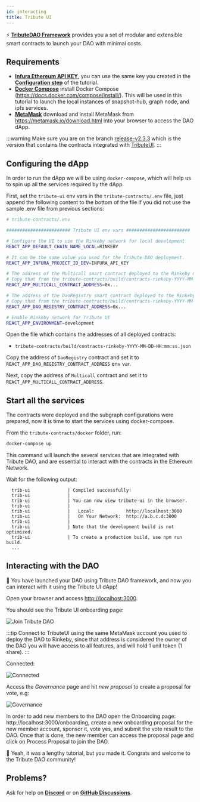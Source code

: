 ```yaml
---
id: interacting
title: Tribute UI
---
```


⚡️ **[TributeDAO Framework](https://github.com/openlawteam/tribute-contracts)** provides you a set of modular and extensible smart contracts to launch your DAO with minimal costs.

## Requirements

- **[Infura Ethereum API KEY](https://infura.io/product/ethereum)**, you can use the same key you created in the **[Configuration step](/docs/tutorial/dao/configuration#requirements)** of the tutorial.
- **[Docker Compose](https://docs.docker.com/compose/install/)** install Docker Compose (https://docs.docker.com/compose/install/). This will be used in this tutorial to launch the local instances of snapshot-hub, graph node, and ipfs services.
- **[MetaMask](https://metamask.io/download.html)** download and install MetaMask from https://metamask.io/download.html into your browser to access the DAO dApp.

:::warning
Make sure you are on the branch [release-v2.3.3](https://github.com/openlawteam/tribute-contracts/tree/release-v2.3.3) which is the version that contains the contracts integrated with [TributeUI](https://github.com/openlawteam/tribute-ui).
:::

## Configuring the dApp

In order to run the dApp we will be using `docker-compose`, which will help us to spin up all the services required by the dApp.

First, set the `tribute-ui` env vars in the `tribute-contracts/.env` file, just append the following content to the bottom of the file if you did not use the sample .env file from previous sections:

```bash
# tribute-contracts/.env

######################## Tribute UI env vars ########################

# Configure the UI to use the Rinkeby network for local development
REACT_APP_DEFAULT_CHAIN_NAME_LOCAL=RINKEBY

# It can be the same value you used for the Tribute DAO deployment.
REACT_APP_INFURA_PROJECT_ID_DEV=INFURA_API_KEY

# The address of the Multicall smart contract deployed to the Rinkeby network.
# Copy that from the tribute-contracts/build/contracts-rinkeby-YYYY-MM-DD-HH:mm:ss.json
REACT_APP_MULTICALL_CONTRACT_ADDRESS=0x...

# The address of the DaoRegistry smart contract deployed to the Rinkeby network.
# Copy that from the tribute-contracts/build/contracts-rinkeby-YYYY-MM-DD-HH:mm:ss.json
REACT_APP_DAO_REGISTRY_CONTRACT_ADDRESS=0x...

# Enable Rinkeby network for Tribute UI
REACT_APP_ENVIRONMENT=development
```

Open the file which contains the addresses of all deployed contracts:

- `tribute-contracts/build/contracts-rinkeby-YYYY-MM-DD-HH:mm:ss.json`

Copy the address of `DaoRegistry` contract and set it to `REACT_APP_DAO_REGISTRY_CONTRACT_ADDRESS` env var.

Next, copy the address of `Multicall` contract and set it to `REACT_APP_MULTICALL_CONTRACT_ADDRESS`.

## Start all the services

The contracts were deployed and the subgraph configurations were prepared, now it is time to start the services using docker-compose.

From the `tribute-contracts/docker` folder, run:

```bash
docker-compose up
```

This command will launch the several services that are integrated with Tribute DAO, and are essential to interact with the contracts in the Ethereum Network.

Wait for the following output:

```
  trib-ui              | Compiled successfully!
  trib-ui              |
  trib-ui              | You can now view tribute-ui in the browser.
  trib-ui              |
  trib-ui              |   Local:            http://localhost:3000
  trib-ui              |   On Your Network:  http://a.b.c.d:3000
  trib-ui              |
  trib-ui              | Note that the development build is not optimized.
  trib-ui              | To create a production build, use npm run build.
  ...
```

## Interacting with the DAO

🎉 You have launched your DAO using Tribute DAO framework, and now you can interact with it using the Tribute UI dApp!

Open your browser and access [http://localhost:3000](http://localhost:3000).

You should see the Tribute UI onboarding page:

![Join Tribute DAO](/img/tutorial/dao-tutorial/join.png)

:::tip
Connect to TributeUI using the same MetaMask account you used to deploy the DAO to Rinkeby, since that address is considered the owner of the DAO you will have access to all features, and will hold 1 unit token (1 share).
:::

Connected:

![Connected](/img/tutorial/dao-tutorial/connected.png)

Access the _Governance_ page and hit _new proposal_ to create a proposal for vote, e.g:

![Governance](/img/tutorial/dao-tutorial/governance.png)

In order to add new members to the DAO open the Onboarding page: http://localhost:3000/onboarding,
create a new onboarding proposal for the new member account, sponsor it, vote yes, and submit the vote result to the DAO. Once that is done, the new member can access the proposal page and click on Process Proposal to join the DAO.

👏 Yeah, it was a lengthy tutorial, but you made it. Congrats and welcome to the Tribute DAO community!

## Problems?

Ask for help on **[Discord](https://discord.gg/xXMA2DYqNf)** or on **[GitHub Discussions](https://github.com/openlawteam/tribute-contracts/discussions/new)**.

